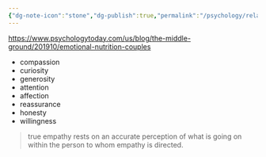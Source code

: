 ```yaml
---
{"dg-note-icon":"stone","dg-publish":true,"permalink":"/psychology/relationships/couples/list-of-emotional-nutrients-for-couples/","dgPassFrontmatter":true,"noteIcon":"stone","created":"","updated":""}
---
```



https://www.psychologytoday.com/us/blog/the-middle-ground/201910/emotional-nutrition-couples

- compassion
- curiosity
- generosity
- attention
- affection
- reassurance
- honesty
- willingness

> true empathy rests on an accurate perception of what is going on within the person to whom empathy is directed.